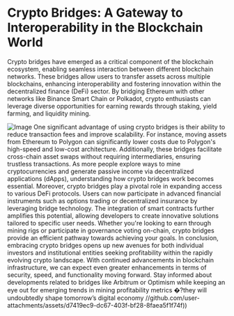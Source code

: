 # Crypto Bridges: A Gateway to Interoperability in the Blockchain World
Crypto bridges have emerged as a critical component of the blockchain ecosystem, enabling seamless interaction between different blockchain networks. These bridges allow users to transfer assets across multiple blockchains, enhancing interoperability and fostering innovation within the decentralized finance (DeFi) sector. By bridging Ethereum with other networks like Binance Smart Chain or Polkadot, crypto enthusiasts can leverage diverse opportunities for earning rewards through staking, yield farming, and liquidity mining.

![Image](https://github.com/user-attachments/assets/4a25d116-2220-4385-b08e-f287af8fcbc4)
One significant advantage of using crypto bridges is their ability to reduce transaction fees and improve scalability. For instance, moving assets from Ethereum to Polygon can significantly lower costs due to Polygon's high-speed and low-cost architecture. Additionally, these bridges facilitate cross-chain asset swaps without requiring intermediaries, ensuring trustless transactions. As more people explore ways to mine cryptocurrencies and generate passive income via decentralized applications (dApps), understanding how crypto bridges work becomes essential.
Moreover, crypto bridges play a pivotal role in expanding access to various DeFi protocols. Users can now participate in advanced financial instruments such as options trading or decentralized insurance by leveraging bridge technology. The integration of smart contracts further amplifies this potential, allowing developers to create innovative solutions tailored to specific user needs. Whether you're looking to earn through mining rigs or participate in governance voting on-chain, crypto bridges provide an efficient pathway towards achieving your goals.
In conclusion, embracing crypto bridges opens up new avenues for both individual investors and institutional entities seeking profitability within the rapidly evolving crypto landscape. With continued advancements in blockchain infrastructure, we can expect even greater enhancements in terms of security, speed, and functionality moving forward. Stay informed about developments related to bridges like Arbitrum or Optimism while keeping an eye out for emerging trends in mining profitability metrics �?they will undoubtedly shape tomorrow’s digital economy 
 //github.com/user-attachments/assets/d7419ec9-dc67-403f-bf28-8faea5f1f74f))
